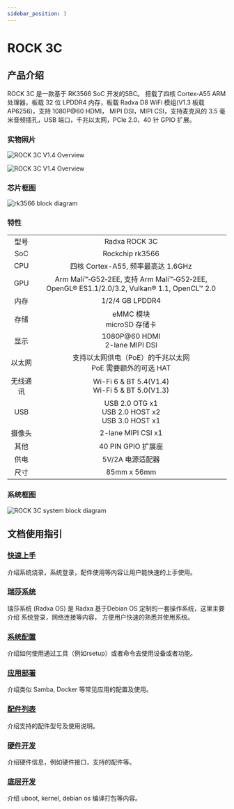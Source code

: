 ```yaml
---
sidebar_position: 3
---
```


# ROCK 3C

## 产品介绍

ROCK 3C 是一款基于 RK3566 SoC 开发的SBC。 搭载了四核 Cortex-A55 ARM 处理器，板载 32 位 LPDDR4 内存，板载 Radxa D8 WiFi 模组(V1.3 板载 AP6256)，支持 1080P@60 HDMI， MIPI DSI，MIPI CSI，支持麦克风的 3.5 毫米音频插孔，USB 端口，千兆以太网，PCIe 2.0，40 针 GPIO 扩展。

### 实物照片

<Tabs queryString="Overview">
<TabItem value="V1.4">

![ROCK 3C V1.4 Overview](/img/rock3/3c/rock3c-overview-v1.4.webp)

</TabItem>
<TabItem value="V1.3">

![ROCK 3C V1.4 Overview](/img/rock3/3c/rock3c-overview-v1.3.webp)

</TabItem>
</Tabs>

### 芯片框图

![rk3566 block diagram](/img/rock3/rk3566_block_diagram.webp)

### 特性

<table>
    <tr>
        <td align="center">型号</td>
        <td align="center">Radxa ROCK 3C</td>
    </tr>
    <tr>
        <td align="center">SoC</td>
        <td colspan="2" align="center">Rockchip rk3566</td>
    </tr>
    <tr>
        <td align="center">CPU</td>
        <td colspan="2" align="center">四核 Cortex-A55, 频率最高达 1.6GHz</td>
    </tr>
    <tr>
        <td align="center">GPU</td>
        <td colspan="2" align="center">Arm Mali™‑G52‑2EE, 支持 Arm Mali™‑G52‑2EE, OpenGL® ES1.1/2.0/3.2, Vulkan® 1.1, OpenCL™ 2.0</td>
    </tr>
    <tr>
        <td align="center">内存</td>
        <td colspan="2" align="center">1/2/4 GB LPDDR4</td>
    </tr>
    <tr>
        <td align="center">存储</td>
        <td align="center">eMMC 模块<br/>microSD 存储卡</td>
    </tr>
    <tr>
        <td align="center">显示</td>
        <td colspan="2" align="center">1080P@60 HDMI<br/>2-lane MIPI DSI</td>
    </tr>
    <tr>
        <td align="center">以太网</td>
        <td align="center">支持以太网供电（PoE）的千兆以太网<br/>PoE 需要额外的可选 HAT</td>
    </tr>
    <tr>
        <td align="center">无线通讯</td>
        <td align="center">Wi-Fi 6 & BT 5.4(V1.4)<br/>Wi-Fi 5 & BT 5.0(V1.3)</td>
    </tr>
    <tr>
        <td align="center">USB</td>
        <td colspan="2" align="center">USB 2.0 OTG x1<br/>USB 2.0 HOST x2<br/>USB 3.0 HOST x1</td>
    </tr>
    <tr>
        <td align="center">摄像头</td>
        <td colspan="2" align="center">2-lane MIPI CSI x1</td>
    </tr>
    <tr>
        <td align="center">其他</td>
        <td colspan="2" align="center">40 PIN GPIO 扩展座</td>
    </tr>
    <tr>
        <td align="center">供电</td>
        <td colspan="2" align="center"> 5V/2A 电源适配器</td>
    </tr>
    <tr>
        <td align="center">尺寸</td>
        <td colspan="2" align="center">85mm x 56mm</td>
    </tr>
</table>

### 系统框图

![ROCK 3C system block diagram](/img/rock3/3c/rock3c-system-diagram.webp)

## 文档使用指引

### [快速上手](/rock3/rock3c/getting-started)

介绍系统烧录，系统登录，配件使用等内容让用户能快速的上手使用。

### [瑞莎系统](/rock3/rock3c/radxa-os)

瑞莎系统 (Radxa OS) 是 Radxa 基于Debian OS 定制的一套操作系统，这里主要介绍 系统登录，网络连接等内容，
方便用户快速的熟悉并使用系统。

### [系统配置](/rock3/rock3c/os-config)

介绍如何使用通过工具（例如rsetup）或者命令去使用设备或者功能。

### [应用部署](/rock3/rock3c/apps-deployment)

介绍类似 Samba, Docker 等常见应用的配置及使用。

### [配件列表](/rock3/rock3c/accessories)

介绍支持的配件型号及使用说明。

### [硬件开发](/rock3/rock3c/hardware-design)

介绍硬件信息，例如硬件接口，支持的配件等。

### [底层开发](/rock3/rock3c/low-level-dev)

介绍 uboot, kernel, debian os 编译打包等内容。

